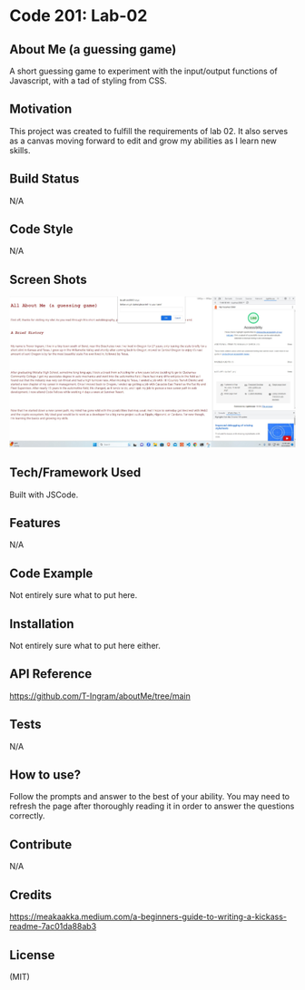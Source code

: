 # Code 201: Lab-02

## About Me (a guessing game)

 A short guessing game to experiment with the input/output functions of Javascript, with a tad of styling from CSS. 

## Motivation

This project was created to fulfill the requirements of lab 02. It also serves as a canvas moving forward to edit and grow my abilities as I learn new skills.

## Build Status

N/A

## Code Style

N/A

## Screen Shots

![Lighthouse Score](https://github.com/T-Ingram/aboutMe/blob/main/img/lighthouseReport_allAboutMe.jpg?raw=true)

## Tech/Framework Used

Built with JSCode.

## Features

N/A

## Code Example

Not entirely sure what to put here.

## Installation

Not entirely sure what to put here either. 

## API Reference

https://github.com/T-Ingram/aboutMe/tree/main

## Tests

N/A

## How to use?

Follow the prompts and answer to the best of your ability. You may need to refresh the page after thoroughly reading it in order to answer the questions correctly.

## Contribute

N/A

## Credits

https://meakaakka.medium.com/a-beginners-guide-to-writing-a-kickass-readme-7ac01da88ab3

## License

(MIT)
